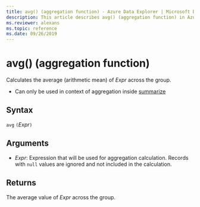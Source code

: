 ```yaml
---
title: avg() (aggregation function) - Azure Data Explorer | Microsoft Docs
description: This article describes avg() (aggregation function) in Azure Data Explorer.
ms.reviewer: alexans
ms.topic: reference
ms.date: 09/26/2019
---
```

# avg() (aggregation function)

Calculates the average (arithmetic mean) of *Expr* across the group. 

* Can only be used in context of aggregation inside [summarize](summarizeoperator.md)

## Syntax

`avg` `(`*Expr*`)`

## Arguments

* *Expr*: Expression that will be used for aggregation calculation. Records with `null` values are ignored and not included in the calculation.

## Returns

The average value of *Expr* across the group.
 
